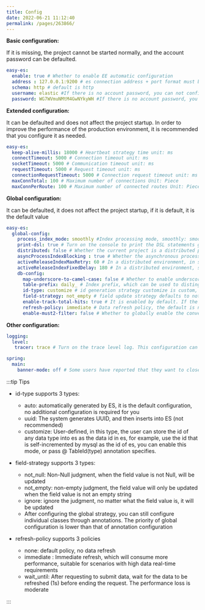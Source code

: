 ```yaml
---
title: Config
date: 2022-06-21 11:12:40
permalink: /pages/263866/
---
```

**Basic configuration:**

If it is missing, the project cannot be started normally, and the account password can be defaulted.

````yaml
easy-es:
  enable: true # Whether to enable EE automatic configuration
  address : 127.0.0.1:9200 # es connection address + port format must be ip:port, if it is a cluster, it can be separated by commas
  schema: http # default is http
  username: elastic #If there is no account password, you can not configure this line
  password: WG7WVmuNMtM4GwNYkyWH #If there is no account password, you can not configure this line
````

**Extended configuration:**

It can be defaulted and does not affect the project startup. In order to improve the performance of the production environment, it is recommended that you configure it as needed.
````yaml
easy-es:
  keep-alive-millis: 18000 # Heartbeat strategy time unit: ms
  connectTimeout: 5000 # Connection timeout unit: ms
  socketTimeout: 5000 # Communication timeout unit: ms
  requestTimeout: 5000 # Request timeout unit: ms
  connectionRequestTimeout: 5000 # Connection request timeout unit: ms
  maxConnTotal: 100 # Maximum number of connections Unit: Piece
  maxConnPerRoute: 100 # Maximum number of connected routes Unit: Piece
````

**Global configuration:**

It can be defaulted, it does not affect the project startup, if it is default, it is the default value

````yaml
easy-es:
  global-config:
    process_index_mode: smoothly #Index processing mode, smoothly: smooth mode, this mode is enabled by default, not_smoothly: non-smooth mode, manual: manual mode
    print-dsl: true # Turn on the console to print the DSL statements generated by this framework, the default is turned on, it is recommended to turn off the production environment after the test is stable to improve a small amount of performance
    distributed: false # Whether the current project is a distributed project, the default is true, in the non-manual managed index mode, if it is a distributed project, it will acquire distributed locks, and non-distributed projects only need synchronized locks.
    asyncProcessIndexBlocking : true # Whether the asynchronous processing index blocks the main thread? Default blocking In the case of a large amount of data, it is recommended to adjust to asynchronous non-blocking, which can speed up the project startup speed
    activeReleaseIndexMaxRetry: 60 # In a distributed environment, in smooth mode, the current client activates the latest index maximum number of retries. If the amount of data is too large, the re-index data migration time exceeds 60*(180/60)=180 minutes, this value can be increased Parameter value, this parameter value determines the maximum number of retries. If the number of retries is exceeded, the retry will be terminated and an exception log will be recorded.
    activeReleaseIndexFixedDelay: 180 # In a distributed environment, smooth mode, the current client activates the latest index maximum number of retries. If the amount of data is too large, the re-index data migration time exceeds 60*(180/60)=180 minutes, you can increase this value Parameter value This parameter value determines how often to retry unit: seconds
    db-config:
      map-underscore-to-camel-case: false # Whether to enable underscore to camel case Default is false
      table-prefix: daily_ # Index prefix, which can be used to distinguish environments Default is empty Usage is the same as MP
      id-type: customize # id generation strategy customize is custom, and the id value is generated by the user, such as taking the data id in MySQL. If this configuration is default, the default id strategy is automatically generated by es
      field-strategy: not_empty # field update strategy defaults to not_null
      enable-track-total-hits: true # It is enabled by default. If the specified size exceeds 1w, it will be automatically enabled. After opening, all matching data will be queried. If it is not enabled, the total number of data will not be obtained, and other functions will not work Affected.
      refresh-policy: immediate # Data refresh policy, the default is no refresh
      enable-must2-filter: false # Whether to globally enable the conversion of the must query type to the filter query type The default is false and no conversion
````

**Other configuration:**

````yaml
logging:
  level:
   tracer: trace # Turn on the trace level log. This configuration can be turned on during development, and the console can print all es request information and DSL statements. In order to avoid repetition, after this configuration is turned on, EE's print-dsl can be set to false .

spring:
  main:
    banner-mode: off # Some users have reported that they want to close the banner printed by EE. Since the banner of EE directly overrides the default banner of springboot, if you need to close it, you can close the banner of springboot directly to close the banner of EE.
````
:::tip Tips

- id-type supports 3 types:
    - auto: automatically generated by ES, it is the default configuration, no additional configuration is required for you
    - uuid: The system generates UUID, and then inserts into ES (not recommended)
    - customize: User-defined, in this type, the user can store the id of any data type into es as the data id in es, for example, use the id that is self-incremented by mysql as the id of es, you can enable this mode, or pass @ TableId(type) annotation specifies.

- field-strategy supports 3 types:
    - not_null: Non-Null judgment, when the field value is not Null, will be updated
    - not_empty: non-empty judgment, the field value will only be updated when the field value is not an empty string
    - ignore: ignore the judgment, no matter what the field value is, it will be updated
    - After configuring the global strategy, you can still configure individual classes through annotations. The priority of global configuration is lower than that of annotation configuration
- refresh-policy supports 3 policies
    - none: default policy, no data refresh
    - immediate : Immediate refresh, which will consume more performance, suitable for scenarios with high data real-time requirements
    - wait_until: After requesting to submit data, wait for the data to be refreshed (1s) before ending the request. The performance loss is moderate

:::